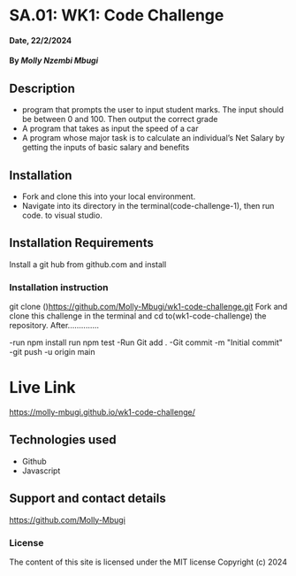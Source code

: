 # SA.01: WK1: Code Challenge 
#### Date, 22/2/2024

#### By *Molly Nzembi Mbugi*

## Description

* program that prompts the user to input student marks. The input should be between 0 and 100. Then output the correct grade
* A program that takes as input the speed of a car
* A program whose major task is to calculate an individual’s Net Salary by getting the inputs of basic salary and benefits
## Installation
* Fork and clone this into your local environment.
* Navigate into its directory in the terminal(code-challenge-1), then run code. to visual studio.
## Installation Requirements
Install a git hub from github.com and install
### Installation instruction
git clone ()https://github.com/Molly-Mbugi/wk1-code-challenge.git
Fork and clone this challenge in the terminal and cd to(wk1-code-challenge) the repository.
After..............

-run npm install
run npm test
-Run Git add .
-Git commit -m "Initial commit"
-git push -u origin main

# Live Link

https://molly-mbugi.github.io/wk1-code-challenge/

## Technologies used

* Github
* Javascript


## Support and contact details
https://github.com/Molly-Mbugi

### License
The content of this site is licensed under the MIT license
Copyright (c) 2024


